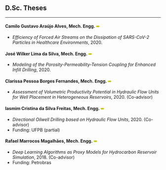 ## D.Sc. Theses
---

#### Camilo Gustavo Araújo Alves, Mech. Engg. <span style="color:rgb(200,200,0);"> &#10144; </span>
- *Efficiency of Forced Air Streams on the Dissipation of SARS-CoV-2 Particles in Healthcare Environments*, 2020.

#### José Wilker Lima da Silva, Mech. Engg. <span style="color:rgb(200,200,0);"> &#10144; </span>
- *Modeling of the Porosity-Permeability-Tension Coupling for Enhanced Infill Drilling*, 2020.

#### Clarissa Pessoa Borges Fernandes, Mech. Engg. <span style="color:rgb(200,200,0);"> &#10144; </span>
- *Assessment of Volumetric Productivity Potential in Hydraulic Flow Units for Well Placement in Heterogeneous Reservoirs*, 2020. (Co-advisor)

#### Iasmim Cristina da Silva Freitas, Mech. Engg. <span style="color:rgb(200,200,0);"> &#10144; </span>
- *Directional Oilwell Drilling based on Hydraulic Flow Units*, 2020. (Co-advisor)
- Funding: UFPB (partial)

#### Rafael Marrocos Magalhães, Mech. Engg. <span style="color:rgb(200,200,0);"> &#10144; </span>
- *Deep Learning Algorithms as Proxy Models for Hydrocarbon Reservoir Simulation*, 2018. (Co-advisor)
- Funding: Petrobras
